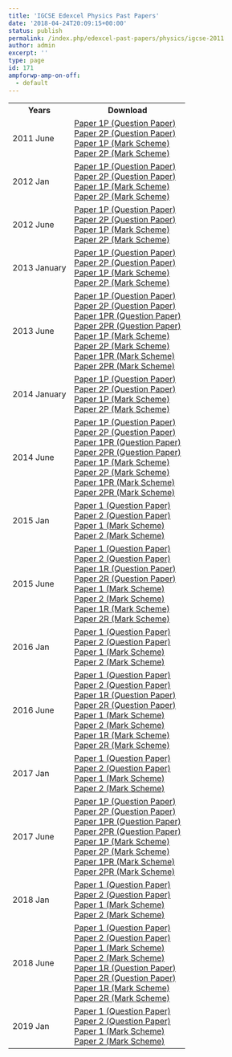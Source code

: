 ```yaml
---
title: 'IGCSE Edexcel Physics Past Papers'
date: '2018-04-24T20:09:15+00:00'
status: publish
permalink: /index.php/edexcel-past-papers/physics/igcse-2011
author: admin
excerpt: ''
type: page
id: 171
ampforwp-amp-on-off:
  - default
---
```


<table class="table" style="width: 100%;">
<tbody>
<tr>
<th>Years</th>
<th>Download</th>
</tr>
<tr>
<td>2011 June</td>
<td>
    <a href="https://www.dropbox.com/s/q70az9whcf4d6nw/4PH0_1P_que_20110527.pdf?dl=1">Paper 1P (Question Paper)</a><br />
    <a href="https://www.dropbox.com/s/yw0brdelpi1e3ov/4PH0_2P_que_20110617.pdf?dl=1">Paper 2P (Question Paper)</a><br />
    <a href="https://www.dropbox.com/s/bq3zgeu50cfdqc5/4SC0_1P_rms_20110824a.pdf?dl=1">Paper 1P (Mark Scheme)</a><br />
    <a href="https://www.dropbox.com/s/xxjahzaelzcvpuy/4PH0_2P_rms_20110824a.pdf?dl=1">Paper 2P (Mark Scheme)</a></td>
</tr>
<tr>
<td>2012 Jan</td>
<td>
    <a href="https://www.dropbox.com/s/93fpag5c3akijsj/4PH0_1P_que_20120307.pdf?dl=1">Paper 1P (Question Paper)</a><br />
    <a href="https://www.dropbox.com/s/1b9xk29o4qjw0t4/4PH0_2P_que_20120118.pdf?dl=1">Paper 2P (Question Paper)</a><br />
    <a href="https://www.dropbox.com/s/dh8ul4shzzqm3bu/4PH0_1P_msc_20120210.pdf?dl=1">Paper 1P (Mark Scheme)</a><br />
    <a href="https://www.dropbox.com/s/3dwa8bnaa8tcw8x/4PH0_2P_msc_20120210.pdf?dl=1">Paper 2P (Mark Scheme)</a></td>
</tr>
<tr>
<td>2012 June</td>
<td>
    <a href="https://www.dropbox.com/s/mfnzkas2pc89rsx/4PH0_1P_que_20120523.pdf?dl=1">Paper 1P (Question Paper)</a><br />
    <a href="https://www.dropbox.com/s/u6s479cih1x0z61/4PH0_2P_que_20120530.pdf?dl=1">Paper 2P (Question Paper)</a><br />
    <a href="https://www.dropbox.com/s/snee8guw98rh76p/4PH0_1P_rms_20120823.pdf?dl=1">Paper 1P (Mark Scheme)</a><br />
    <a href="https://www.dropbox.com/s/1mlgqw2n8ykh4jw/4PH0_2P_rms_20120823.pdf?dl=1">Paper 2P (Mark Scheme)</a></td>
</tr>
<tr>
<td>2013 January</td>
<td>
    <a href="https://www.dropbox.com/s/qlm084e0pogifii/4PH0_1P_que_20130110.pdf?dl=1">Paper 1P (Question Paper)</a><br />
    <a href="https://www.dropbox.com/s/zuhh6vtalrvzzy5/4PH0_2P_que_20130116.pdf?dl=1">Paper 2P (Question Paper)</a><br />
    <a href="https://www.dropbox.com/s/b21944atra814id/4PH0_1P_msc_20130307.pdf?dl=1">Paper 1P (Mark Scheme)</a><br />
    <a href="https://www.dropbox.com/s/dgmph8rehdw4vcw/4PH0_2P_msc_20130307.pdf?dl=1">Paper 2P (Mark Scheme)</a></td>
</tr>
<tr>
<td>2013 June</td>
<td>
    <a href="https://www.dropbox.com/s/7x2p1rdkijejmlm/4PH0_1P_que_201305141376820940.pdf?dl=1">Paper 1P (Question Paper)</a><br />
    <a href="https://www.dropbox.com/s/pbxdimvjywuv8fq/4PH0_2P_que_201306051376820994.pdf?dl=1">Paper 2P (Question Paper)</a><br />
    <a href="https://www.dropbox.com/s/swlmbsyrx5kaqas/4PH0_1PR_que_20130514.pdf?dl=1">Paper 1PR (Question Paper)</a><br />
    <a href="https://www.dropbox.com/s/pwgz44bq9ba57uv/4PH0_2PR_que_20130605.pdf?dl=1">Paper 2PR (Question Paper)</a><br />
    <a href="https://www.dropbox.com/s/hhi4r2e3o1w2eir/4PH0_1P_msc_201308221376821052.pdf?dl=1">Paper 1P (Mark Scheme)</a><br />
    <a href="https://www.dropbox.com/s/72z5rwqksids6xa/4PH0_2P_msc_201308231376821127.pdf?dl=1">Paper 2P (Mark Scheme)</a><br />
    <a href="https://www.dropbox.com/s/ao3mftts92dqu4g/4PH0_1PR_msc_20130823.pdf?dl=1&quot;">Paper 1PR (Mark Scheme)</a><br />
    <a href="https://www.dropbox.com/s/gd87440rw4mbxp2/4PH0_2PR_msc_20130822.pdf?dl=1">Paper 2PR (Mark Scheme)</a></td>
</tr>
<tr>
<td>2014 January</td>
<td>
    <a href="https://www.dropbox.com/s/4b292bl35hhlnvf/4ph0_1p_que_20140113.pdf?dl=1">Paper 1P (Question Paper)</a><br />
    <a href="https://www.dropbox.com/s/lc5hc34t0jlpilr/4ph0_2p_que_20140114.pdf?dl=1">Paper 2P (Question Paper)</a><br />
    <a href="https://www.dropbox.com/s/ezkfjqm1mi6eqop/4ph0_1p_msc_20140306.pdf?dl=1">Paper 1P (Mark Scheme)</a><br />
    <a href="https://www.dropbox.com/s/pajyrxvof1g5rdd/4ph0_2p_msc_20140306.pdf?dl=1">Paper 2P (Mark Scheme)</a></td>
</tr>
<tr>
<td>2014 June</td>
<td>
    <a href="https://www.dropbox.com/s/atd33pkih8ewxk4/4PH0_1P_que_20140515.pdf?dl=1">Paper 1P (Question Paper)</a><br />
    <a href="https://www.dropbox.com/s/1bypdrhiwziub9g/4PH0_2P_que_20140612.pdf?dl=1">Paper 2P (Question Paper)</a><br />
    <a href="https://www.dropbox.com/s/4ywws4izz1ax8ik/4PH0_1PR_que_20140515.pdf?dl=1">Paper 1PR (Question Paper)</a><br />
    <a href="https://www.dropbox.com/s/o88jlx2wpqn9h7s/4PH0_2PR_que_20140612.pdf?dl=1">Paper 2PR (Question Paper)</a><br />
    <a href="https://www.dropbox.com/s/u2fjiuiza0zyoji/4PH0_1P_msc_20140821.pdf?dl=1">Paper 1P (Mark Scheme)</a><br />
    <a href="https://www.dropbox.com/s/xnz8mhubbyuxp49/4PH0_2P_msc_20140821.pdf?dl=1">Paper 2P (Mark Scheme)</a><br />
    <a href="https://www.dropbox.com/s/l74q9suxl8ygb1h/4PH0_1PR_msc_20140821.pdf?dl=1">Paper 1PR (Mark Scheme)</a><br />
    <a href="https://www.dropbox.com/s/0v09bkb41iarz27/4PH0_2PR_msc_20140821.pdf?dl=1">Paper 2PR (Mark Scheme)</a></td>
</tr>
<tr>
<td>2015 Jan</td>
<td>
    <a href="https://www.dropbox.com/s/dp4qst3ui992bpk/4PH0_1P_que_20150114.pdf?dl=1">Paper 1 (Question Paper)</a><br />
    <a href="https://www.dropbox.com/s/c7lfkcwbsg6da7g/4PH0_2P_que_20150115.pdf?dl=1">Paper 2 (Question Paper)</a><br />
    <a href="https://www.dropbox.com/s/tol53k3hescuiq8/4PH0_1P_msc_20151501.pdf?dl=1">Paper 1 (Mark Scheme)</a><br />
    <a href="https://www.dropbox.com/s/178svwzi2g25y18/4PH0_2P_msc_20151501.pdf?dl=1">Paper 2 (Mark Scheme)</a></td>
</tr>
<tr>
<td>2015 June</td>
<td>
    <a href="https://www.dropbox.com/s/y0ke9rd7wu5dp3f/4PH0_1P_que_20150520.pdf?dl=1">Paper 1 (Question Paper)</a><br />
    <a href="https://www.dropbox.com/s/1n0fzi9znvnobpz/4PH0_2P_que_20150612.pdf?dl=1">Paper 2 (Question Paper)</a><br />
    <a href="https://www.dropbox.com/s/odu9ql63gyhekum/4PH0_1PR_que_20150520.pdf?dl=1">Paper 1R (Question Paper)</a><br />
    <a href="https://www.dropbox.com/s/i9gk855w9qytoua/4PH0_2PR_que_20150612.pdf?dl=1">Paper 2R (Question Paper)</a><br />
    <a href="https://www.dropbox.com/s/fq3xc0j36byh2q2/4PH0_1P_msc_20150819.pdf?dl=1">Paper 1 (Mark Scheme)</a><br />
    <a href="https://www.dropbox.com/s/gzj30snsq1v6a5b/4PH0_2P_msc_20150819.pdf?dl=1">Paper 2 (Mark Scheme)</a><br />
    <a href="https://www.dropbox.com/s/6nbs53zud1jbvft/4PH0_1PR_msc_20150819.pdf?dl=1">Paper 1R (Mark Scheme)</a><br />
    <a href="https://www.dropbox.com/s/8tcpauilcjdyddu/4PH0_2PR_msc_20150819.pdf?dl=1">Paper 2R (Mark Scheme)</a></td>
</tr>
<tr>
<td>2016 Jan</td>
<td>
    <a href="https://www.dropbox.com/s/wj3mvlhuprpbjum/4PH0_1P_que_20160119.pdf?dl=1">Paper 1 (Question Paper)</a><br />
    <a href="https://www.dropbox.com/s/287t5buvpexkgi4/4PH0_2P_que_20160125.pdf?dl=1">Paper 2 (Question Paper)</a><br />
    <a href="https://www.dropbox.com/s/yuazrqyic1mzs8y/4PH0_1P_msc_20160302%20%281%29.pdf?dl=1">Paper 1 (Mark Scheme)</a><br />
    <a href="https://www.dropbox.com/s/sf70tsnyb63ngu3/4PH0_2P_msc_20160302.pdf?dl=1">Paper 2 (Mark Scheme)</a></td>
</tr>
<tr>
<td>2016 June</td>
<td>
    <a href="https://www.dropbox.com/s/irufg7hx3f5onsi/4PH0_1P_que_20160525.pdf?dl=1" class="locked_link">Paper 1 (Question Paper)</a><br />
    <a href="https://www.dropbox.com/s/6utywqwq8gyp7wn/4PH0_2P_que_20160617.pdf?dl=1" class="locked_link">Paper 2 (Question Paper)</a><br />
    <a href="https://www.dropbox.com/s/3nbkw504wfj6q6p/4PH0_1PR_que_20160525.pdf?dl=1" class="locked_link">Paper 1R (Question Paper)</a><br />
    <a href="https://www.dropbox.com/s/22farksqvttvbei/4PH0_2PR_que_20160617.pdf?dl=1" class="locked_link">Paper 2R (Question Paper)</a><br />
    <a href="https://www.dropbox.com/s/ahw902ih53xtdna/4PH0_1P_rms_20160824.pdf?dl=1" class="locked_link">Paper 1 (Mark Scheme)</a><br />
    <a href="https://www.dropbox.com/s/iwwryaqid27ixm5/4PH0_2P_rms_20160824.pdf?dl=1" class="locked_link">Paper 2 (Mark Scheme)</a><br />
    <a href="https://www.dropbox.com/s/g0iyjx22rs9rkr8/4PH0_1PR_rms_20160824.pdf?dl=1" class="locked_link">Paper 1R (Mark Scheme)</a><br />
    <a href="https://www.dropbox.com/s/81s1c8z84rryufe/4PH0_2PR_rms_20160824.pdf?dl=1" class="locked_link">Paper 2R (Mark Scheme)</a></td>
</tr>
<tr>
<td>2017 Jan</td>
<td>
    <a href="https://qualifications.pearson.com/content/dam/pdf/Edexcel%20Certificate/Physics/2011/Exam%20materials/4PH0_1P_que_20170112.pdf">Paper 1 (Question Paper)</a><br />
    <a href="https://qualifications.pearson.com/content/dam/pdf/Edexcel%20Certificate/Physics/2011/Exam%20materials/4PH0_2P_que_20170119.pdf">Paper 2 (Question Paper)</a><br />
    <a href="https://qualifications.pearson.com/content/dam/pdf/Edexcel%20Certificate/Physics/2011/Exam%20materials/MS_4PH0_1P_msc_20170302.pdf">Paper 1 (Mark Scheme)</a><br />
    <a href="https://qualifications.pearson.com/content/dam/pdf/Edexcel%20Certificate/Physics/2011/Exam%20materials/4PH0_2P_rms_20170301.pdf">Paper 2 (Mark Scheme)</a></td>
</tr>
<tr>
<td>2017 June</td>
<td>
    <a href="https://qualifications.pearson.com/content/dam/pdf/Edexcel%20Certificate/Physics/2011/Exam%20materials/4PH0_1P_que_20170524.pdf">Paper 1P (Question Paper)</a><br />
    <a href="https://qualifications.pearson.com/content/dam/pdf/Edexcel%20Certificate/Physics/2011/Exam%20materials/4PH0_2P_que_20170616.pdf">Paper 2P (Question Paper)</a><br />
    <a href="https://qualifications.pearson.com/content/dam/pdf/Edexcel%20Certificate/Physics/2011/Exam%20materials/4PH0_1PR_que_20170524.pdf">Paper 1PR (Question Paper)</a><br />
    <a href="https://qualifications.pearson.com/content/dam/pdf/Edexcel%20Certificate/Physics/2011/Exam%20materials/4PH0_2PR_que_20170616.pdf">Paper 2PR (Question Paper)</a><br />
    <a href="https://qualifications.pearson.com/content/dam/pdf/Edexcel%20Certificate/Physics/2011/Exam%20materials/4PH0_1P_rms_20170823.pdf">Paper 1P (Mark Scheme)</a><br />
    <a href="https://qualifications.pearson.com/content/dam/pdf/Edexcel%20Certificate/Physics/2011/Exam%20materials/4PH0_2P_rms_20170823.pdf">Paper 2P (Mark Scheme)</a><br />
    <a href="https://qualifications.pearson.com/content/dam/pdf/Edexcel%20Certificate/Physics/2011/Exam%20materials/4PH0_1PR_rms_20170823.pdf">Paper 1PR (Mark Scheme)</a><br />
    <a href="https://qualifications.pearson.com/content/dam/pdf/Edexcel%20Certificate/Physics/2011/Exam%20materials/4PH0_2PR_rms_20170823.pdf">Paper 2PR (Mark Scheme)</a></td>
</tr>
<tr>
<td>2018 Jan</td>
<td>
    <a href="https://qualifications.pearson.com/content/dam/pdf/Edexcel%20Certificate/Physics/2011/Exam%20materials/4PH0_1P_que_20180111.pdf">Paper 1 (Question Paper)</a><br />
    <a href="https://qualifications.pearson.com/content/dam/pdf/Edexcel%20Certificate/Physics/2011/Exam%20materials/4PH0_2P_que_20180118.pdf">Paper 2 (Question Paper)</a><br />
    <a href="https://qualifications.pearson.com/content/dam/pdf/Edexcel%20Certificate/Physics/2011/Exam%20materials/4PH0_1P_rms_20180308.pdf">Paper 1 (Mark Scheme)</a><br />
    <a href="https://qualifications.pearson.com/content/dam/pdf/Edexcel%20Certificate/Physics/2011/Exam%20materials/4PH0_2P_rms_20180308.pdf">Paper 2 (Mark Scheme)</a></td>
</tr>
<tr>
<td>2018 June</td>
<td>
    <a href="https://qualifications.pearson.com/content/dam/pdf/International%20GCSE/Physics/2011/Exam%20materials/4PH0_1P_que_20180524.pdf">Paper 1 (Question Paper)</a><br />
    <a href="https://qualifications.pearson.com/content/dam/pdf/International%20GCSE/Physics/2011/Exam%20materials/4PH0_2P_que_20180616.pdf">Paper 2 (Question Paper)</a><br />
    <a href="https://qualifications.pearson.com/content/dam/pdf/International%20GCSE/Physics/2011/Exam%20materials/4PH0_1P_rms_20180822.pdf">Paper 1 (Mark Scheme)</a><br />
    <a href="https://qualifications.pearson.com/content/dam/pdf/International%20GCSE/Physics/2011/Exam%20materials/4PH0_2P_rms_20180822.pdf">Paper 2 (Mark Scheme)</a><br />
    <a href="https://qualifications.pearson.com/content/dam/pdf/International%20GCSE/Physics/2011/Exam%20materials/4PH0_1PR_que_20180523.pdf">Paper 1R (Question Paper)</a><br />
    <a href="https://qualifications.pearson.com/content/dam/pdf/International%20GCSE/Physics/2011/Exam%20materials/4PH0_2PR_que_20180616.pdf">Paper 2R (Question Paper)</a><br />
    <a href="https://qualifications.pearson.com/content/dam/pdf/International%20GCSE/Physics/2011/Exam%20materials/4PH0_1PR_rms_20180822.pdf">Paper 1R (Mark Scheme)</a><br />
    <a href="https://qualifications.pearson.com/content/dam/pdf/International%20GCSE/Physics/2011/Exam%20materials/4PH0_2PR_rms_20180822.pdf">Paper 2R (Mark Scheme)</a></td>
</tr>
<tr>
<td>2019 Jan</td>
<td>
    <a href="https://qualifications.pearson.com/content/dam/pdf/International%20GCSE/Physics/2011/Exam%20materials/4PH0_1P_que_20190111.pdf">Paper 1 (Question Paper)</a><br />
    <a href="https://qualifications.pearson.com/content/dam/pdf/International%20GCSE/Physics/2011/Exam%20materials/4PH0_2P_que_20190118.pdf">Paper 2 (Question Paper)</a><br />
    <a href="https://qualifications.pearson.com/content/dam/pdf/International%20GCSE/Physics/2011/Exam%20materials/4PH0_1P_msc_20190307.pdf">Paper 1 (Mark Scheme)</a><br />
    <a href="https://qualifications.pearson.com/content/dam/pdf/International%20GCSE/Physics/2011/Exam%20materials/4PH0_2P_msc_20190307.pdf">Paper 2 (Mark Scheme)</a></td>
</tr>
</tbody>
</table>
